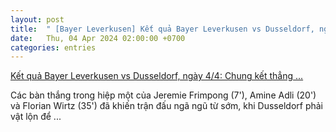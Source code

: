 ```yaml
---
layout: post
title:  " [Bayer Leverkusen] Kết quả Bayer Leverkusen vs Dusseldorf, ngày 4/4: Chung kết thẳng ..."
date:   Thu, 04 Apr 2024 02:00:00 +0700
categories: entries
---
```

[Kết quả Bayer Leverkusen vs Dusseldorf, ngày 4/4: Chung kết thẳng ...](https://thethao247.vn/426-ket-qua-bayer-leverkusen-vs-dusseldorf-1h45-hom-nay-4-4-d322107.html)

Các bàn thắng trong hiệp một của Jeremie Frimpong (7&#39;), Amine Adli (20&#39;) và Florian Wirtz (35&#39;) đã khiến trận đấu ngã ngũ từ sớm, khi Dusseldorf phải vật lộn để&nbsp;...

